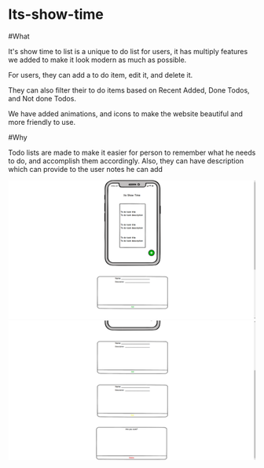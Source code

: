 # Its-show-time


#What

It's show time to list is a unique to do list for users, it has multiply features we added to make it look modern as much as possible.

For users, they can add a to do item, edit it, and delete it.

They can also filter their to do items based on Recent Added, Done Todos, and Not done Todos.

We have added animations, and icons to make the website beautiful and more friendly to use.

#Why

Todo lists are made to make it easier for person to remember what he needs to do, and accomplish them accordingly.
Also, they can have description which can provide to the user notes he can add







![img1](https://raw.githubusercontent.com/facn5/Its-show-time/README/skeleton/img2.png)
![img2](https://raw.githubusercontent.com/facn5/Its-show-time/README/skeleton/img1.png)
